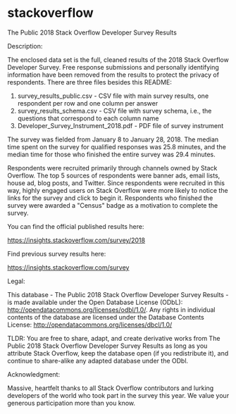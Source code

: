 # stackoverflow
The Public 2018 Stack Overflow Developer Survey Results

Description:

The enclosed data set is the full, cleaned results of the 2018 Stack Overflow Developer Survey. Free response submissions and personally identifying information have been removed from the results to protect the privacy of respondents. There are three files besides this README:

1. survey_results_public.csv - CSV file with main survey results, one respondent per row and one column per answer
2. survey_results_schema.csv - CSV file with survey schema, i.e., the questions that correspond to each column name
3. Developer_Survey_Instrument_2018.pdf - PDF file of survey instrument

The survey was fielded from January 8 to January 28, 2018. The median time spent on the survey for qualified responses was 25.8 minutes, and the median time for those who finished the entire survey was 29.4 minutes.

Respondents were recruited primarily through channels owned by Stack Overflow. The top 5 sources of respondents were banner ads, email lists, house ad, blog posts, and Twitter. Since respondents were recruited in this way, highly engaged users on Stack Overflow were more likely to notice the links for the survey and click to begin it. Respondents who finished the survey were awarded a "Census" badge as a motivation to complete the survey.

You can find the official published results here:

https://insights.stackoverflow.com/survey/2018

Find previous survey results here:

https://insights.stackoverflow.com/survey

Legal:

This database - The Public 2018 Stack Overflow Developer Survey Results - is made available under the Open Database License (ODbL): http://opendatacommons.org/licenses/odbl/1.0/. Any rights in individual contents of the database are licensed under the Database Contents License: http://opendatacommons.org/licenses/dbcl/1.0/

TLDR: You are free to share, adapt, and create derivative works from The Public 2018 Stack Overflow Developer Survey Results as long as you attribute Stack Overflow, keep the database open (if you redistribute it), and continue to share-alike any adapted database under the ODbl.

Acknowledgment:

Massive, heartfelt thanks to all Stack Overflow contributors and lurking developers of the world who took part in the survey this year. We value your generous participation more than you know.
